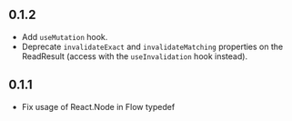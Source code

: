 ## 0.1.2

- Add `useMutation` hook.
- Deprecate `invalidateExact` and `invalidateMatching` properties on the ReadResult
  (access with the `useInvalidation` hook instead).

## 0.1.1

- Fix usage of React.Node in Flow typedef
